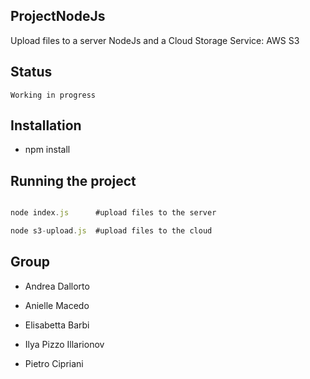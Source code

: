 ## ProjectNodeJs

Upload files to a server NodeJs and a Cloud Storage Service: AWS S3

## Status

```
Working in progress
```

## Installation

- npm install


## Running the project

```javascript

node index.js      #upload files to the server

node s3-upload.js  #upload files to the cloud
```

## Group

* Andrea Dallorto

* Anielle Macedo

* Elisabetta Barbi

* Ilya Pizzo Illarionov

* Pietro Cipriani


  
